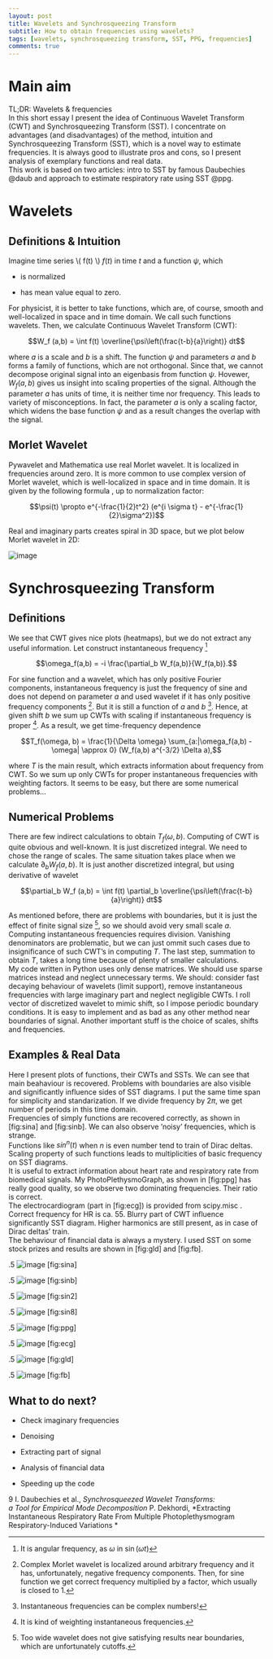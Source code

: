 ```yaml
---
layout: post
title: Wavelets and Synchrosqueezing Transform
subtitle: How to obtain frequencies using wavelets?
tags: [wavelets, synchrosqueezing transform, SST, PPG, frequencies]
comments: true
---
```


Main aim
========

TL;DR: Wavelets & frequencies\
In this short essay I present the idea of Continuous Wavelet Transform
(CWT) and Synchrosqueezing Transform (SST). I concentrate on advantages
(and disadvantages) of the method, intuition and Synchrosqueezing
Transform (SST), which is a novel way to estimate frequencies. It is
always good to illustrate pros and cons, so I present analysis of
exemplary functions and real data.\
This work is based on two articles: intro to SST by famous Daubechies
@daub and approach to estimate respiratory rate using SST @ppg.

Wavelets
========

Definitions & Intuition
-----------------------

Imagine time series \\( f(t) \\) $f(t)$ in time $t$ and a function $\psi$, which

-   is normalized

-   has mean value equal to zero.

For physicist, it is better to take functions, which are, of course,
smooth and well-localized in space and in time domain. We call such
functions wavelets. Then, we calculate Continuous Wavelet Transform
(CWT):

$$W_f (a,b) = \int f(t) \overline{\psi\left(\frac{t-b}{a}\right)} dt$$

where $a$ is a scale and $b$ is a shift. The function $\psi$ and
parameters $a$ and $b$ forms a family of functions, which are not
orthogonal. Since that, we cannot decompose original signal into an
eigenbasis from function $\psi$. Hovewer, $W_f(a,b)$ gives us insight
into scaling properties of the signal. Although the parameter $a$ has
units of time, it is neither time nor frequency. This leads to variety
of misconceptions. In fact, the parameter $a$ is only a scaling factor,
which widens the base function $\psi$ and as a result changes the
overlap with the signal.

Morlet Wavelet
--------------

Pywavelet and Mathematica use real Morlet wavelet. It is localized in
frequencies around zero. It is more common to use complex version of
Morlet wavelet, which is well-localized in space and in time domain. It
is given by the following formula , up to normalization factor:

$$\psi(t) \propto e^{-\frac{1}{2}t^2} (e^{i \sigma t} - e^{-\frac{1}{2}\sigma^2})$$

Real and imaginary parts creates spiral in 3D space, but we plot below
Morlet wavelet in 2D:

![image](morlet.png)

Synchrosqueezing Transform
==========================

Definitions
-----------

We see that CWT gives nice plots (heatmaps), but we do not extract any
useful information. Let construct instantaneous frequency [^1]

$$\omega_f(a,b) = -i \frac{\partial_b W_f(a,b)}{W_f(a,b)}.$$

For sine function and a wavelet, which has only positive Fourier
components, instantaneous frequency is just the frequency of sine and
does not depend on parameter $a$ and used wavelet if it has only
positive frequency components [^2]. But it is still a function of $a$
and $b$ [^3]. Hence, at given shift $b$ we sum up CWTs with scaling if
instantaneous frequency is proper [^4]. As a result, we get
time-frequency dependence

$$T_f(\omega, b) = \frac{1}{\Delta \omega} \sum_{a:|\omega_f(a,b) - \omega| \approx 0} (W_f(a,b) a^{-3/2} \Delta a),$$

where $T$ is the main result, which extracts information about frequency
from CWT. So we sum up only CWTs for proper instantaneous frequencies
with weighting factors. It seems to be easy, but there are some
numerical problems…

Numerical Problems
------------------

There are few indirect calculations to obtain $T_f(\omega,b)$. Computing
of CWT is quite obvious and well-known. It is just discretized integral.
We need to chose the range of scales. The same situation takes place
when we calculate $\partial_b W_f(a,b)$. It is just another discretized
integral, but using derivative of wavelet

$$\partial_b W_f (a,b) = \int f(t) \partial_b \overline{\psi\left(\frac{t-b}{a}\right)} dt$$

As mentioned before, there are problems with boundaries, but it is just
the effect of finite signal size [^5], so we should avoid very small
scale $a$.\
Computing instantaneous frequencies requires division. Vanishing
denominators are problematic, but we can just ommit such cases due to
insignificance of such CWT’s in computing $T$. The last step, summation
to obtain $T$, takes a long time because of plenty of smaller
calculations.\
My code written in Python uses only dense matrices. We should use sparse
matrices instead and neglect unnecessary terms. We should: consider fast
decaying behaviour of wavelets (limit support), remove instantaneous
frequencies with large imaginary part and neglect negligible CWTs. I
roll vector of discretized wavelet to mimic shift, so I impose periodic
boundary conditions. It is easy to implement and as bad as any other
method near boundaries of signal. Another important stuff is the choice
of scales, shifts and frequencies.

Examples & Real Data
--------------------

Here I present plots of functions, their CWTs and SSTs. We can see that
main beahaviour is recovered. Problems with boundaries are also visible
and significantly influence sides of SST diagrams. I put the same time
span for simplicity and standarization. If we divide frequency by
$2\pi$, we get number of periods in this time domain.\
Frequencies of simply functions are recovered correctly, as shown in
[fig:sina] and [fig:sinb]. We can also observe ’noisy’ frequencies,
which is strange.\
Functions like $sin^n(t)$ when $n$ is even number tend to train of Dirac
deltas. Scaling property of such functions leads to multiplicities of
basic frequency on SST diagrams.\
It is useful to extract information about heart rate and respiratory
rate from biomedical signals. My PhotoPlethysmoGraph, as shown in
[fig:ppg] has really good quality, so we observe two dominating
frequencies. Their ratio is correct.\
The electrocardiogram (part in [fig:ecg]) is provided from scipy.misc .
Correct frequency for HR is ca. 55. Blurry part of CWT influence
significantly SST diagram. Higher harmonics are still present, as in
case of Dirac deltas’ train.\
The behaviour of financial data is always a mystery. I used SST on some
stock prizes and results are shown in [fig:gld] and [fig:fb].

<span>.5</span> ![image](sin_t2.png) [fig:sina]

<span>.5</span> ![image](sin_t2_v2.png) [fig:sinb]

<span>.5</span> ![image](sin2.png) [fig:sin2]

<span>.5</span> ![image](sin8.png) [fig:sin8]

<span>.5</span> ![image](ppg.png) [fig:ppg]

<span>.5</span> ![image](ecg.png) [fig:ecg]

<span>.5</span> ![image](gld.png) [fig:gld]

<span>.5</span> ![image](fb.png) [fig:fb]

What to do next?
----------------

-   Check imaginary frequencies

-   Denoising

-   Extracting part of signal

-   Analysis of financial data

-   Speeding up the code

<span>9</span> I. Daubechies et al., *Synchrosqueezed Wavelet
Transforms:\
a Tool for Empirical Mode Decomposition* P. Dekhordi, *Extracting
Instantaneous Respiratory Rate From Multiple Photoplethysmogram
Respiratory-Induced Variations *

[^1]: It is angular frequency, as $\omega$ in $\sin{(\omega t)}$

[^2]: Complex Morlet wavelet is localized around arbitrary frequency and
    it has, unfortunately, negative frequency components. Then, for sine
    function we get correct frequency multiplied by a factor, which
    usually is closed to 1.

[^3]: Instantaneous frequencies can be complex numbers!

[^4]: It is kind of weighting instantaneous frequencies.

[^5]: Too wide wavelet does not give satisfying results near boundaries,
    which are unfortunately cutoffs.
